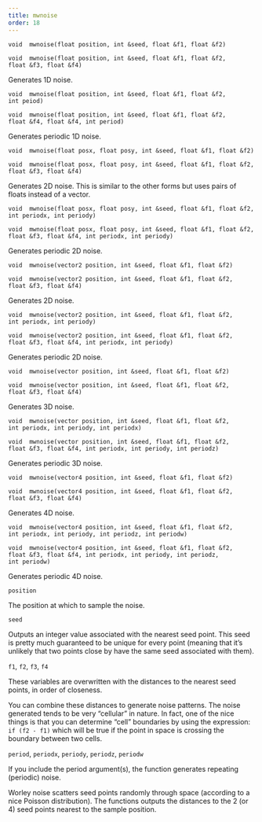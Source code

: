 ```yaml
---
title: mwnoise
order: 18
---
```

`void  mwnoise(float position, int &seed, float &f1, float &f2)`

`void  mwnoise(float position, int &seed, float &f1, float &f2, float &f3, float &f4)`

Generates 1D noise.

`void  mwnoise(float position, int &seed, float &f1, float &f2, int peiod)`

`void  mwnoise(float position, int &seed, float &f1, float &f2, float &f4, float &f4, int period)`

Generates periodic 1D noise.

`void  mwnoise(float posx, float posy, int &seed, float &f1, float &f2)`

`void  mwnoise(float posx, float posy, int &seed, float &f1, float &f2, float &f3, float &f4)`

Generates 2D noise. This is similar to the other forms but uses pairs of floats instead of a vector.

`void  mwnoise(float posx, float posy, int &seed, float &f1, float &f2, int periodx, int periody)`

`void  mwnoise(float posx, float posy, int &seed, float &f1, float &f2, float &f3, float &f4, int periodx, int periody)`

Generates periodic 2D noise.

`void  mwnoise(vector2 position, int &seed, float &f1, float &f2)`

`void  mwnoise(vector2 position, int &seed, float &f1, float &f2, float &f3, float &f4)`

Generates 2D noise.

`void  mwnoise(vector2 position, int &seed, float &f1, float &f2, int periodx, int periody)`

`void  mwnoise(vector2 position, int &seed, float &f1, float &f2, float &f3, float &f4, int periodx, int periody)`

Generates periodic 2D noise.

`void  mwnoise(vector position, int &seed, float &f1, float &f2)`

`void  mwnoise(vector position, int &seed, float &f1, float &f2, float &f3, float &f4)`

Generates 3D noise.

`void  mwnoise(vector position, int &seed, float &f1, float &f2, int periodx, int periody, int periodx)`

`void  mwnoise(vector position, int &seed, float &f1, float &f2, float &f3, float &f4, int periodx, int periody, int periodz)`

Generates periodic 3D noise.

`void  mwnoise(vector4 position, int &seed, float &f1, float &f2)`

`void  mwnoise(vector4 position, int &seed, float &f1, float &f2, float &f3, float &f4)`

Generates 4D noise.

`void  mwnoise(vector4 position, int &seed, float &f1, float &f2, int periodx, int periody, int periodz, int periodw)`

`void  mwnoise(vector4 position, int &seed, float &f1, float &f2, float &f3, float &f4, int periodx, int periody, int periodz, int periodw)`

Generates periodic 4D noise.

`position`

The position at which to sample the noise.

`seed`

Outputs an integer value associated with the nearest seed point. This seed is pretty much guaranteed to be unique for every point (meaning that it’s unlikely that two points close by have the same seed associated with them).

`f1`, `f2`, `f3`, `f4`

These variables are overwritten with the distances to the nearest seed points, in order of closeness.

You can combine these distances to generate noise patterns. The noise generated tends to be very “cellular” in nature. In fact, one of the nice things is that you can determine “cell” boundaries by using the expression: `if (f2 - f1)` which will be true if the point in space is crossing the boundary between two cells.

`period`, `periodx`, `periody`, `periodz`, `periodw`

If you include the period argument(s), the function generates repeating (periodic) noise.

Worley noise scatters seed points randomly through space (according to a nice Poisson distribution). The functions outputs the distances to the 2 (or 4) seed points nearest to the sample position.
